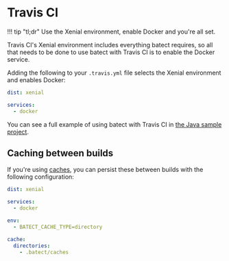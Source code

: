 # Travis CI

!!! tip "tl;dr"
    Use the Xenial environment, enable Docker and you're all set.

Travis CI's Xenial environment includes everything batect requires, so all that needs to be done to use batect
with Travis CI is to enable the Docker service.

Adding the following to your `.travis.yml` file selects the Xenial environment and enables Docker:

```yaml
dist: xenial

services:
  - docker
```

You can see a full example of using batect with Travis CI in [the Java sample project](https://github.com/batect/batect-sample-java).

## Caching between builds

If you're using [caches](../tips/Performance.md#cache-volumes), you can persist these between builds with the following configuration:

```yaml
dist: xenial

services:
  - docker

env:
  - BATECT_CACHE_TYPE=directory

cache:
  directories:
    - .batect/caches
```
